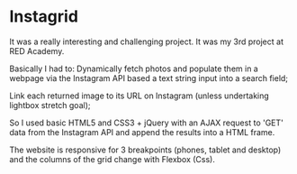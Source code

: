 # Instagrid

It was a really interesting and challenging project. It was my 3rd project at RED Academy.

Basically I had to: 
Dynamically fetch photos and populate them in a webpage via the Instagram API based a text string input into a search field;

Link each returned image to its URL on Instagram (unless undertaking lightbox stretch goal);

So I used basic HTML5 and CSS3 + jQuery with an AJAX request to 'GET' data from the Instagram API and append the results into a HTML frame.

The website is responsive for  3 breakpoints (phones, tablet and desktop) and the columns of the grid change with Flexbox (Css).

